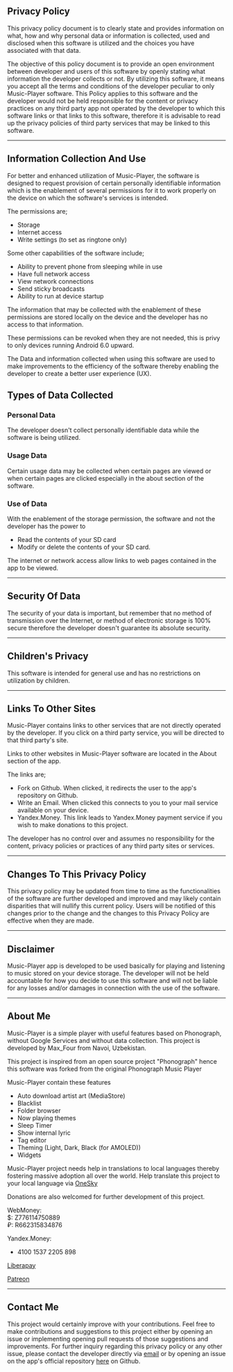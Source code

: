 ## Privacy Policy

This privacy policy document is to clearly state and provides information on what, how and why personal data or information is collected, used and disclosed when this software is utilized and the choices you have associated with that data. 

The objective of this policy document is to provide an open environment between developer and users of this software by openly stating what information the developer collects or not. By utilizing this software, it means you accept all the terms and conditions of the developer peculiar to only Music-Player software. This Policy applies to this software and the developer would not be held responsible for the content or privacy practices on any third party app not operated by the developer to which this software links or that links to this software, therefore it is advisable to read up the privacy policies of third party services that may be linked to this software. <HR>

## Information Collection And Use

For better and enhanced utilization of Music-Player, the software is designed to request provision of certain personally identifiable information which is the enablement of several permissions for it to work properly on the device on which the software's services is intended.
  
The permissions are;

- Storage
- Internet access
- Write settings (to set as ringtone only)

Some other capabilities of the software include;
- Ability to prevent phone from sleeping while in use
- Have full network access
- View network connections
- Send sticky broadcasts
- Ability to run at device startup

The information that may be collected with the enablement of these permissions are stored locally on the device and the developer has no access to that information.

These permissions can be revoked when they are not needed, this is privy to only devices running Android 6.0 upward.

The Data and information collected when using this software are used to make improvements to the efficiency of the software thereby enabling the developer to create a better user experience (UX).

## Types of Data Collected

### Personal Data

The developer doesn't collect personally identifiable data while the software is being utilized.

### Usage Data

Certain usage data may be collected when certain pages are viewed or when certain pages are clicked especially in the about section of the software. 

### Use of Data
    
With the enablement of the storage permission, the software and not the developer has the power to 
- Read the contents of your SD card
- Modify or delete the contents of your SD card.

The internet or network access allow links to web pages contained in the app to be viewed. <hr>

## Security Of Data

The security of your data is important, but remember that no method of transmission over the Internet, or method of electronic storage is 100% secure therefore the developer doesn't guarantee its absolute security. <hr>


## Children's Privacy

This software is intended for general use and has no restrictions on utilization by children. <hr>

## Links To Other Sites

Music-Player contains links to other services that are not directly operated by the developer. If you click on a third party service, you will be directed to that third party's site.

Links to other websites in Music-Player software are located in the About section of the app. 

The links are;
- Fork on Github. When clicked, it redirects the user to the app's repository on Github.
- Write an Email. When clicked this connects to you to your mail service available on your device.
- Yandex.Money. This link leads to Yandex.Money payment service if you wish to make donations to this project.

The developer has no control over and assumes no responsibility for the content, privacy policies or practices of any third party sites or services. <hr>

## Changes To This Privacy Policy

This privacy policy may be updated from time to time as the functionalities of the software are further developed and improved and may likely contain disparities that will nullify this current policy. Users will be notified of this changes prior to the change and the changes to this Privacy Policy are effective when they are made. <hr>
       
## Disclaimer   

Music-Player app is developed to be used basically for playing and listening to music stored on your device storage. The developer will not be held accountable for how you decide to use this software and will not be liable for any losses and/or damages in connection with the use of the software. <hr>

## About Me

Music-Player is a simple player with useful features based on Phonograph, without Google Services and without data collection. This project is developed by Max_Four from Navoi, Uzbekistan.

This project is inspired from an open source project "Phonograph" hence this software was forked from the original Phonograph Music Player

Music-Player contain these features

- Auto download artist art (MediaStore) 
- Blacklist
- Folder browser
- Now playing themes
- Sleep Timer
- Show internal lyric
- Tag editor
- Theming (Light, Dark, Black (for AMOLED))
- Widgets

Music-Player project needs help in translations to local languages thereby fostering massive adoption all over the world. Help translate this project to your local language via [OneSky](https://maxfour.oneskyapp.com/)

Donations are also welcomed for further development of this project.

WebMoney: <br>
$: Z776114750889 <br>
₽: R662315834876

Yandex.Money:
- 4100 1537 2205 898

[Liberapay](https://liberapay.com/MaxFour/donate)

[Patreon](https://www.patreon.com/max_four) <hr>

## Contact Me

This project would certainly improve with your contributions. Feel free to make contributions and suggestions to this project either by opening an issue or implementing opening pull requests of those suggestions and improvements. For further inquiry regarding this privacy policy or any other issue, please contact the developer directly via [email](mailto:mansurov.maksud@gmail.com) or by opening an issue on the app's official repository [here](https://github.com/MaxFour/Music-Player/issues/new) on Github.

